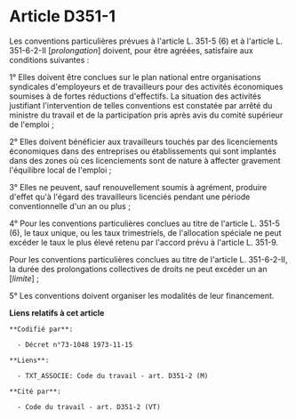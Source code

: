 # Article D351-1

Les conventions particulières prévues à l'article L. 351-5 (6) et à l'article L. 351-6-2-II [*prolongation*] doivent, pour
être agréées, satisfaire aux conditions suivantes :

1° Elles doivent être conclues sur le plan national entre organisations syndicales d'employeurs et de travailleurs pour des
activités économiques soumises à de fortes réductions d'effectifs. La situation des activités justifiant l'intervention de
telles conventions est constatée par arrêté du ministre du travail et de la participation pris après avis du comité supérieur
de l'emploi ;

2° Elles doivent bénéficier aux travailleurs touchés par des licenciements économiques dans des entreprises ou établissements
qui sont implantés dans des zones où ces licenciements sont de nature à affecter gravement l'équilibre local de l'emploi ;

3° Elles ne peuvent, sauf renouvellement soumis à agrément, produire d'effet qu'à l'égard des travailleurs licenciés pendant
une période conventionnelle d'un an ou plus ;

4° Pour les conventions particulières conclues au titre de l'article L. 351-5 (6), le taux unique, ou les taux trimestriels,
de l'allocation spéciale ne peut excéder le taux le plus élevé retenu par l'accord prévu à l'article L. 351-9.

Pour les conventions particulières conclues au titre de l'article L. 351-6-2-II, la durée des prolongations collectives de
droits ne peut excéder un an [*limite*] ;

5° Les conventions doivent organiser les modalités de leur financement.

**Liens relatifs à cet article**

	**Codifié par**:

	  - Décret n°73-1048 1973-11-15

	**Liens**:

	  - TXT_ASSOCIE: Code du travail - art. D351-2 (M)

	**Cité par**:

	  - Code du travail - art. D351-2 (VT)
